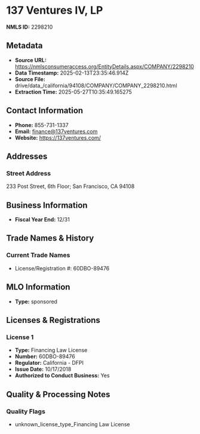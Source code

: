 # 137 Ventures IV, LP

**NMLS ID:** 2298210

## Metadata
- **Source URL:** https://nmlsconsumeraccess.org/EntityDetails.aspx/COMPANY/2298210
- **Data Timestamp:** 2025-02-13T23:35:46.914Z
- **Source File:** drive/data_/california/94108/COMPANY/COMPANY_2298210.html
- **Extraction Time:** 2025-05-27T10:35:49.165275

## Contact Information
- **Phone:** 855-731-1337
- **Email:** finance@137ventures.com
- **Website:** https://137ventures.com/

## Addresses
### Street Address
233 Post Street, 6th Floor; San Francisco, CA 94108

## Business Information
- **Fiscal Year End:** 12/31

## Trade Names & History
### Current Trade Names
- License/Registration #: 60DBO-89476

## MLO Information
- **Type:** sponsored

## Licenses & Registrations

### License 1
- **Type:** Financing Law License
- **Number:** 60DBO-89476
- **Regulator:** California - DFPI
- **Issue Date:** 10/17/2018
- **Authorized to Conduct Business:** Yes

## Quality & Processing Notes
### Quality Flags
- unknown_license_type_Financing Law License
